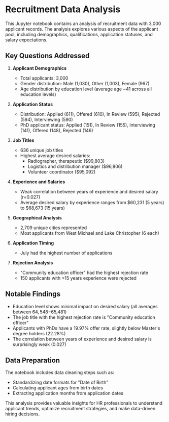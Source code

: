 # Recruitment Data Analysis

This Jupyter notebook contains an analysis of recruitment data with 3,000 applicant records. The analysis explores various aspects of the applicant pool, including demographics, qualifications, application statuses, and salary expectations.

## Key Questions Addressed

1. **Applicant Demographics**
   - Total applicants: 3,000
   - Gender distribution: Male (1,030), Other (1,003), Female (967)
   - Age distribution by education level (average age ~41 across all education levels)

2. **Application Status**
   - Distribution: Applied (611), Offered (610), In Review (595), Rejected (594), Interviewing (590)
   - PhD applicant status: Applied (151), In Review (155), Interviewing (141), Offered (148), Rejected (146)

3. **Job Titles**
   - 636 unique job titles
   - Highest average desired salaries:
     - Radiographer, therapeutic ($99,803)
     - Logistics and distribution manager ($96,806)
     - Volunteer coordinator ($95,092)

4. **Experience and Salaries**
   - Weak correlation between years of experience and desired salary (r=0.027)
   - Average desired salary by experience ranges from $60,231 (5 years) to $68,673 (15 years)

5. **Geographical Analysis**
   - 2,709 unique cities represented
   - Most applicants from West Michael and Lake Christopher (6 each)

6. **Application Timing**
   - July had the highest number of applications

7. **Rejection Analysis**
   - "Community education officer" had the highest rejection rate
   - 150 applicants with >15 years experience were rejected

## Notable Findings

- Education level shows minimal impact on desired salary (all averages between $64,548-$65,481)
- The job title with the highest rejection rate is "Community education officer"
- Applicants with PhDs have a 19.97% offer rate, slightly below Master's degree holders (22.28%)
- The correlation between years of experience and desired salary is surprisingly weak (0.027)

## Data Preparation

The notebook includes data cleaning steps such as:
- Standardizing date formats for "Date of Birth"
- Calculating applicant ages from birth dates
- Extracting application months from application dates

This analysis provides valuable insights for HR professionals to understand applicant trends, optimize recruitment strategies, and make data-driven hiring decisions.
